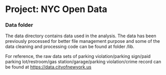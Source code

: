 # Project: NYC Open Data
### Data folder

The data directory contains data used in the analysis. The data has been previously processed for better file management purpose and some of the data cleaning and processing code can be found at folder /lib.

For reference, the raw data sets of parking violation/parking sign/paid parking lot/restroom/gas station/garage/parking violation/crime record can be found at https://data.cityofnewyork.us





